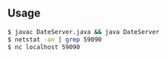 ## Usage

```bash
$ javac DateServer.java && java DateServer
$ netstat -an | grep 59090
$ nc localhost 59090
```
